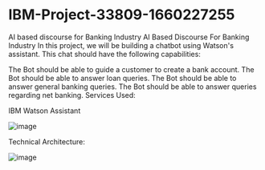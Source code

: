 # IBM-Project-33809-1660227255
AI based discourse for Banking Industry
AI Based Discourse For Banking Industry
In this project, we will be building a chatbot using Watson's assistant. This chat should have the following capabilities:


The Bot should be able to guide a customer to create a bank account.
The Bot should be able to answer loan queries.
The Bot should be able to answer general banking queries.
The Bot should be able to answer queries regarding net banking.
Services Used:

IBM Watson Assistant

![image](https://user-images.githubusercontent.com/68652820/192981960-c05e28db-9e73-4966-a8e5-771344d08cad.png)


Technical Architecture:

 ![image](https://user-images.githubusercontent.com/68652820/192981902-0d2caabb-eca2-4f17-8e3e-9d5d36fe45eb.png)
